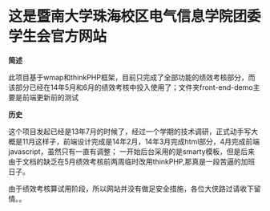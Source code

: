 这是暨南大学珠海校区电气信息学院团委学生会官方网站
==========

**简述**

此项目基于wmap和thinkPHP框架，目前只完成了全部功能的绩效考核部分，而该部分已经在14年5月和6月的绩效考核中投入使用了；文件夹front-end-demo主要是前端更新前的测试

**历史**

这个项目发起已经是13年7月的时候了，经过一个学期的技术调研，正式动手写大概是11月这样子，前端设计完成是14年2月，14年3月完成html部分，4月完成前端javascript，虽然只有一直有调整；
一开始后台采用的是smarty模板，但是后来由于文档的缺乏在5月绩效考核前两周临时改用thinkPHP,那真是一段苦逼的加班日子。

由于绩效考核算试用阶段，所以网站并没有做足安全措施，各位大侠路过请收下留情。。
